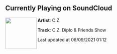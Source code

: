 ## Currently Playing on SoundCloud

[<img align="left" width="100" src="https://i1.sndcdn.com/artworks-000471709431-cc4q7i-t500x500.jpg">](https://soundcloud.com/czdoe/cz-diplo-friends-show)

**Artist**: C.Z. 

**Track**: C.Z. Diplo & Friends Show

Last updated at 06/09/2021 01:12
